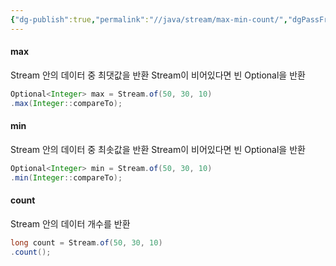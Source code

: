 ```yaml
---
{"dg-publish":true,"permalink":"//java/stream/max-min-count/","dgPassFrontmatter":true}
---
```



#### max
Stream 안의 데이터 중 최댓값을 반환
Stream이 비어있다면 빈 Optional을 반환

````java
Optional<Integer> max = Stream.of(50, 30, 10)
.max(Integer::compareTo);
````

#### min
Stream 안의 데이터 중 최솟값을 반환
Stream이 비어있다면 빈 Optional을 반환

````java
Optional<Integer> min = Stream.of(50, 30, 10)
.min(Integer::compareTo);
````

#### count
Stream 안의 데이터 개수를 반환

````java
long count = Stream.of(50, 30, 10)
.count();
````